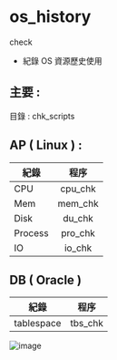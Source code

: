 # os_history
check
* 紀錄 OS 資源歷史使用
## 主要 :
目錄 : chk_scripts
## AP ( Linux ) :
紀錄          | 程序           |
------------- |:-------------:|
CPU           | cpu_chk       |
Mem           | mem_chk       |
Disk          | du_chk        |
Process       | pro_chk       |
IO            | io_chk        |
## DB ( Oracle )
紀錄          | 程序           |
------------- |:-------------:|
tablespace    | tbs_chk

![image](https://user-images.githubusercontent.com/96226780/230304963-37efad6b-6278-4059-aee2-e652dbceec15.png)
